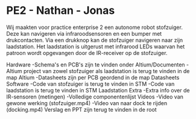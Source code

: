 # PE2 - Nathan - Jonas

Wij maakten voor practice enterprise 2 een autonome robot stofzuiger. Deze kan navigeren via infraroodsensoren en een bumper met drukcontacten. Via een drukknop kan de stofzuiger navigeren naar zijn laadstation. Het laadstation is uitgerust met infrarood LEDs waarvan het patroon wordt opgevangen door de IR-receiver op de stofzuiger.

Hardware
-Schema's en PCB's zijn te vinden onder Altium/Documenten
-Altium project van zowel stofzuiger als laadstation is terug te vinden in de map Altium
-Datasheets zijn per PCB geordend in de map Datasheets
Software
-Code van stofzuiger is terug te vinden in STM
-Code van laadstation is terug te vinden in STM Laadstation
Extra
-Extra info over de IR-sensoren (metingen)
-Volledige componentenlijst
Videos
-Video van gewone werking (stofzuiger.mp4)
-Video van naar dock te rijden (docking.mp4)
Verslag en PPT zijn terug te vinden in de root

